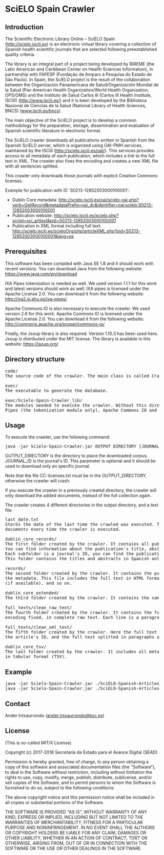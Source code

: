 # SciELO Spain Crawler

## Introduction

The Scientific Electronic Library Online – SciELO Spain (http://scielo.isciii.es) is an electronic virtual library 
covering a collection of Spanish health scientific journals that are selected following preestablished quality criteria.

The library is an integral part of a project being developed by BIREME (the Latin American and Caribbean Center on 
Health Sciences Information), in partnership with FAPESP (Fundação de Amparo à Pesquisa do Estado de São Paulo). 
In Spain, the SciELO project is the result of the collaboration between the Organización Panamericana de Salud/Organización 
Mundial de la Salud (Pan American Health Organization/World Health Organization, OPS/OMS) and the Instituto de Salud 
Carlos III (Carlos III Health Institute, ISCIII) (http://www.isciii.es/) and it is been developed by the Biblioteca 
Nacional de Ciencias de la Salud (National Library of Health Sciences, BNCS) (www.isciii.es/bncs).

The main objective of the SciELO project is to develop a common methodology for the preparation, storage, dissemination and 
evaluation of Spanish scientific literature in electronic format. 


The SciELO crawler downloads all publications written in Spanish from the Spanish SciELO server, which is organized 
using OAI-PMH services, maintained by the ISCIII (http://scielo.isciii.es/oai/). This services provides access to all 
metadata of each publication, which includes a link to the full text in XML. The crawler also fixes the encoding and 
creates a new XML file with all sentences splitted.

This crawler only downloads those journals with explicit Creative Commons licenses.

Example for publication with ID 'S0213-12852003000100001':
- Dublin Core metadata: http://scielo.isciii.es/oai/scielo-oai.php?verb=GetRecord&metadataPrefix=oai_dc&identifier=oai:scielo:S0213-12852003000100001
- Publication website: http://scielo.isciii.es/scielo.php?script=sci_arttext&pid=S0213-12852003000100001
- Publication in XML format including full text: http://scielo.isciii.es/scieloOrg/php/articleXML.php?pid=S0213-12852003000100001&lang=es 


## Prerequisites

This software has been compiled with Java SE 1.8 and it should work with recent versions. You can download Java from the following website: https://www.java.com/en/download

IXA Pipes tokenization is needed as well. We used version 1.1.1 for this work and latest versions should work as well. 
IXA pipes is licensed under the Apache License 2.0. You can download it from the following website: 
http://ixa2.si.ehu.es/ixa-pipes/

Apache Commons IO is also necessary to execute the crawler. We used version 2.6 for this work. Apache Commons IO is licensed under the Apache License 2.0. You can download it from the following website: http://commons.apache.org/proper/commons-io/

Finally, the Jsoup library is also required. Version 1.10.3 has been used here. Jsoup is distributed under the MIT license. The library is available in this website: https://jsoup.org/

## Directory structure

<pre>
code/
The source code of the crawler. The main class is called <i>Crawler.java</i>

exec/
The executable to generate the database.

exec/Scielo-Spain-Crawler_lib/
The modules needed to execute the crawler. Without this directory, the crawler will crash. It includes IXA 
Pipes (the tokenization module only), Apache Commons IO and Jsoup.
</pre>


## Usage

To execute the crawler, use the following command:

<pre>java -jar Scielo-Spain-Crawler.jar OUTPUT_DIRECTORY [JOURNAL_ID]</pre>

OUTPUT_DIRECTORY is the directory to place the downloaded corpus. JOURNAL_ID is the journal's ID. This parameter is 
optional and it should be used to download only an specific journal.

Note that the file CC-licenses.txt must be in the OUTPUT_DIRECTORY, otherwise the crawler will crash.

If you execute the crawler in a previously created directory, the crawler will only download the added documents, 
instead of the full collection again.


The crawler creates 4 different directories in the output directory, and a text file:
<pre>
last_date.txt
Stores the date of the last time the crawled was executed. This file is used to control the download of new 
documents every time the crawler is executed.

dublin_core_records/
The first folder created by the crawler. It contains all publications' metadata in Dublin Core format.
You can find information about the publication's title, abstract, authors...
Each subfolder is a journal's ID, you can find the publications of the journal inside the folder.
This folder contains the titles and abstracts in Spanish only.

records/
The second folder created by the crawler. It contains the publications' information in XML format, very similar to 
the metadata. This file includes the full text in HTML format, titles and abstract in Spanish and English 
(if available), and so on.

dublin_core_extended/
The third folder created by the crawler. It contains the same files of the "dublin_core_records" folder, but the titles and abstracts in both Spanish and English.

full_texts/clean_raw_text/
The fourth folder created by the crawler. It contains the full text of the article extracted from the XML file, with the 
encoding fixed, in complete raw text. Each line is a paragraph.

full_texts/clean_xml_text/
The fifth folder created by the crawler. Here the full text is organized in an XML file. Each XML contains the journal's ID, 
the article's ID, and the full text splitted in paragraphs and sentences. We used IXA pipes to split the sentences.

dublin_core_tsv/
The last folder created by the crawler. It includes all metadata of the "dublin_core_extended" folder in one single file 
in tabular format (TSV).
</pre>


## Example

<pre>
java -jar Scielo-Spain-Crawler.jar ./SciELO-Spanish-Articles
java -jar Scielo-Spain-Crawler.jar ./SciELO-Spanish-Articles 1578-2549
</pre>


## Contact

Ander Intxaurrondo (ander.intxaurrondo@bsc.es)


## License

(This is so-called MIT/X License)

Copyright (c) 2017-2018 Secretaría de Estado para el Avance Digital (SEAD)

Permission is hereby granted, free of charge, to any person obtaining a copy of this software and associated documentation files (the "Software"), to deal in the Software without restriction, including without limitation the rights to use, copy, modify, merge, publish, distribute, sublicense, and/or sell copies of the Software, and to permit persons to whom the Software is furnished to do so, subject to the following conditions:

The above copyright notice and this permission notice shall be included in all copies or substantial portions of the Software.

THE SOFTWARE IS PROVIDED "AS IS", WITHOUT WARRANTY OF ANY KIND, EXPRESS OR IMPLIED, INCLUDING BUT NOT LIMITED TO THE WARRANTIES OF MERCHANTABILITY, FITNESS FOR A PARTICULAR PURPOSE AND NONINFRINGEMENT. IN NO EVENT SHALL THE AUTHORS OR COPYRIGHT HOLDERS BE LIABLE FOR ANY CLAIM, DAMAGES OR OTHER LIABILITY, WHETHER IN AN ACTION OF CONTRACT, TORT OR OTHERWISE, ARISING FROM, OUT OF OR IN CONNECTION WITH THE SOFTWARE OR THE USE OR OTHER DEALINGS IN THE SOFTWARE.
